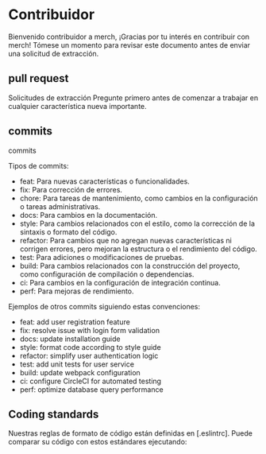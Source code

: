 # Contribuidor

Bienvenido contribuidor a merch, ¡Gracias por tu interés en contribuir con merch! Tómese un momento para revisar este documento antes de enviar una solicitud de extracción.

## pull request

Solicitudes de extracción Pregunte primero antes de comenzar a trabajar en cualquier característica nueva importante.

## commits

commits

Tipos de commits:

- feat: Para nuevas características o funcionalidades.
- fix: Para corrección de errores.
- chore: Para tareas de mantenimiento, como cambios en la configuración o tareas administrativas.
- docs: Para cambios en la documentación.
- style: Para cambios relacionados con el estilo, como la corrección de la sintaxis o formato del código.
- refactor: Para cambios que no agregan nuevas características ni corrigen errores, pero mejoran la estructura o el rendimiento del código.
- test: Para adiciones o modificaciones de pruebas.
- build: Para cambios relacionados con la construcción del proyecto, como configuración de compilación o dependencias.
- ci: Para cambios en la configuración de integración continua.
- perf: Para mejoras de rendimiento.

Ejemplos de otros commits siguiendo estas convenciones:

- feat: add user registration feature
- fix: resolve issue with login form validation
- docs: update installation guide
- style: format code according to style guide
- refactor: simplify user authentication logic
- test: add unit tests for user service
- build: update webpack configuration
- ci: configure CircleCI for automated testing
- perf: optimize database query performance

## Coding standards

Nuestras reglas de formato de código están definidas en [.eslintrc]. Puede comparar su código con estos estándares ejecutando:

